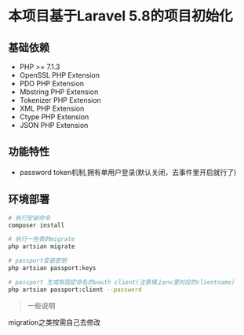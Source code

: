 # 本项目基于Laravel 5.8的项目初始化

## 基础依赖
* PHP >= 7.1.3
* OpenSSL PHP Extension
* PDO PHP Extension
* Mbstring PHP Extension
* Tokenizer PHP Extension
* XML PHP Extension
* Ctype PHP Extension
* JSON PHP Extension

## 功能特性
* password token机制,拥有单用户登录(默认关闭，去事件里开启就行了)


## 环境部署
```bash
# 执行安装命令
composer install

# 执行一些表的migrate
php artsian migrate

# passport安装密钥
php artsian passport:keys

# passport 生成有固定命名的oauth client(注意填上env里对应的clientname)
php artsian passport:client --password

```


> 一些说明

migration之类按需自己去修改

